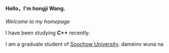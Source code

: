 #### Hello，I'm **hongji Wang**.  
_Welcome to my homepage_  

I have been studying **C++** recently.  

I am a graduate student of [Soochow University](www.suda.edu.cn). 
dameinv wuna na 
